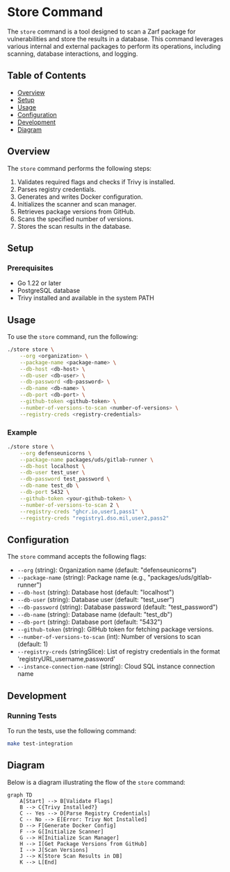 # Store Command

The `store` command is a tool designed to scan a Zarf package for vulnerabilities and store the results in a database. This command leverages various internal and external packages to perform its operations, including scanning, database interactions, and logging.

## Table of Contents

- [Overview](#overview)
- [Setup](#setup)
- [Usage](#usage)
- [Configuration](#configuration)
- [Development](#development)
- [Diagram](#diagram)

## Overview

The `store` command performs the following steps:
1. Validates required flags and checks if Trivy is installed.
2. Parses registry credentials.
3. Generates and writes Docker configuration.
4. Initializes the scanner and scan manager.
5. Retrieves package versions from GitHub.
6. Scans the specified number of versions.
7. Stores the scan results in the database.

## Setup

### Prerequisites

- Go 1.22 or later
- PostgreSQL database
- Trivy installed and available in the system PATH

## Usage

To use the `store` command, run the following:

```sh
./store store \
    --org <organization> \
    --package-name <package-name> \
    --db-host <db-host> \
    --db-user <db-user> \
    --db-password <db-password> \
    --db-name <db-name> \
    --db-port <db-port> \
    --github-token <github-token> \
    --number-of-versions-to-scan <number-of-versions> \
    --registry-creds <registry-credentials>
```

### Example

```sh
./store store \
    --org defenseunicorns \
    --package-name packages/uds/gitlab-runner \
    --db-host localhost \
    --db-user test_user \
    --db-password test_password \
    --db-name test_db \
    --db-port 5432 \
    --github-token <your-github-token> \
    --number-of-versions-to-scan 2 \
    --registry-creds "ghcr.io,user1,pass1" \
    --registry-creds "registry1.dso.mil,user2,pass2"
```

## Configuration

The `store` command accepts the following flags:

- `--org` (string): Organization name (default: "defenseunicorns")
- `--package-name` (string): Package name (e.g., "packages/uds/gitlab-runner")
- `--db-host` (string): Database host (default: "localhost")
- `--db-user` (string): Database user (default: "test_user")
- `--db-password` (string): Database password (default: "test_password")
- `--db-name` (string): Database name (default: "test_db")
- `--db-port` (string): Database port (default: "5432")
- `--github-token` (string): GitHub token for fetching package versions.
- `--number-of-versions-to-scan` (int): Number of versions to scan (default: 1)
- `--registry-creds` (stringSlice): List of registry credentials in the format 'registryURL,username,password'
- `--instance-connection-name` (string): Cloud SQL instance connection name

## Development

### Running Tests

To run the tests, use the following command:

```sh
make test-integration
```

## Diagram

Below is a diagram illustrating the flow of the `store` command:

```mermaid
graph TD
    A[Start] --> B[Validate Flags]
    B --> C{Trivy Installed?}
    C -- Yes --> D[Parse Registry Credentials]
    C -- No --> E[Error: Trivy Not Installed]
    D --> F[Generate Docker Config]
    F --> G[Initialize Scanner]
    G --> H[Initialize Scan Manager]
    H --> I[Get Package Versions from GitHub]
    I --> J[Scan Versions]
    J --> K[Store Scan Results in DB]
    K --> L[End]
```
